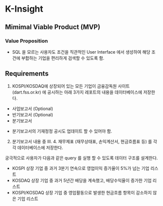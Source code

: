 # K-Insight

## Mimimal Viable Product (MVP)

### Value Proposition
 - SQL 을 모르는 사용자도 조건을 직관적인 User Interface 에서 생성하여 해당 조건에 부합하는 기업을 편리하게 검색할 수 있도록 함.

## Requirements
1. KOSPI/KOSDAQ에 상장되어 있는 모든 기업이 금융감독원 사이트 (dart.fss.or.kr) 에 공시하는 아래 3가지 레포트의 내용을 데이터베이스에 저장한다.
 - 사업보고서 (Optional)
 - 반기보고서 (Optional)
 - 분기보고서
 * 분기보고서의 기재정정 공시도 업데이트 할 수 있어야 함.

2. 분기보고서 내용 중 III. 4. 재무제표 (재무상태표, 손익계산서, 현금흐름표 등) 를 각각 데이터베이스에 저장한다.

궁극적으로 사용자가 다음과 같은 query 를 실행 할 수 있도록 데이터 구조를 설계한다.
 - KOSPI 상장 기업 중 과거 3분기 연속으로 영업이익 증가율이 5%가 넘는 기업 리스트
 - KOSDAQ 상장 기업 중 과거 5년간 배당을 계속했고, 배당수익율이 증가한 기업 리스트
 - KOSPI/KOSDAQ 상장 기업 중 영업활동으로 발생한 현금흐름 항목이 감소하지 않은 기업 리스트






